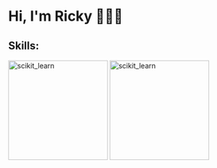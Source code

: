 # Hi, I'm Ricky 👋👨‍💻

## Skills:
<img src="https://images.g2crowd.com/uploads/product/image/social_landscape/social_landscape_77c883b19775c25838d2055fc2e7387e/scikit-learn.png" alt="scikit_learn" width="200"/>
<img src="https://upload.wikimedia.org/wikipedia/commons/thumb/e/ed/Pandas_logo.svg/1200px-Pandas_logo.svg.png" alt="scikit_learn" width="200"/>
